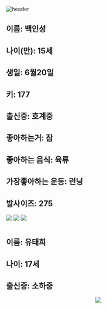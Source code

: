 ![header](https://capsule-render.vercel.app/api?type=Waving&color=ff0053&height=200&section=header&text=Welcome　TMI　Word&fontSize=50&animation=fadeIn&fontColor=DDDDDD)


## **이름: 백인성**
## **나이(만): 15세**
## **생일: 6월20일**
## **키: 177** 
## **출신중: 호계중**
## **좋아하는거: 잠**
## **좋아하는 음식: 육류**
## **가장좋아하는 운동: 런닝**
## **발사이즈: 275**



**<a href="https://www.youtube.com/channel/UCEpEOPydjrlXP3lgugz1LzA" target="_blank"><img src="https://img.shields.io/badge/유튜브-ff0000?style=flat-square&logo=youtube&logoColor=white"/></a>**
**<a href="https://steamcommunity.com/profiles/76561198796587864//channel/UCEpEOPydjrlXP3lgugz1LzA" target="_blank"><img src="https://img.shields.io/badge/스팀-000000?style=flat-square&logo=Steam&logoColor=white"/></a>**
 <a href="https://github.com/dlstjd0237/back_23_01_26.git" target="_blank"><img src="https://img.shields.io/badge/첫깃헙-ff1581?style=flat-square&logo=Taichi Graphics&logoColor=white"/></a>

#

## **이름: 유태희**
## **나이: 17세**
## **출신중: 소하중**






<div align="center">
	<img src="https://img.shields.io/badge/수고하셧습니다.-007396?style=flat&logo=수고하셧습니다&logoColor=white" />
	
</div>
